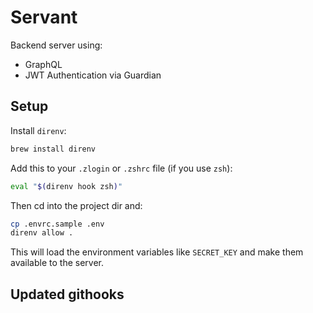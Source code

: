 # Servant

Backend server using:

* GraphQL
* JWT Authentication via Guardian

## Setup

Install `direnv`:

```sh
brew install direnv
```

Add this to your `.zlogin` or `.zshrc` file (if you use `zsh`):

```sh
eval "$(direnv hook zsh)"
```

Then cd into the project dir and:

```sh
cp .envrc.sample .env
direnv allow .
```

This will load the environment variables like `SECRET_KEY` and make them
available to the server.

## Updated githooks

